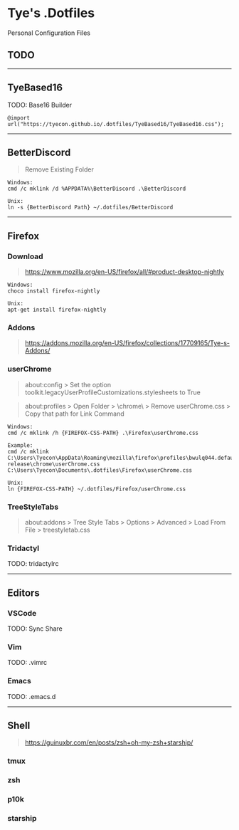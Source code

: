 # Tye's .Dotfiles

Personal Configuration Files

## TODO

---

## TyeBased16

  TODO: Base16 Builder

    @import url("https://tyecon.github.io/.dotfiles/TyeBased16/TyeBased16.css");
---

## BetterDiscord

  > Remove Existing Folder

    Windows:
    cmd /c mklink /d %APPDATA%\BetterDiscord .\BetterDiscord

    Unix:
    ln -s {BetterDiscord Path} ~/.dotfiles/BetterDiscord
---

## Firefox

### Download

> <https://www.mozilla.org/en-US/firefox/all/#product-desktop-nightly>

    Windows:
    choco install firefox-nightly

    Unix:
    apt-get install firefox-nightly

### Addons

 > <https://addons.mozilla.org/en-US/firefox/collections/17709165/Tye-s-Addons/>

### userChrome

> about:config > Set the option toolkit.legacyUserProfileCustomizations.stylesheets to True

> about:profiles > Open Folder > \chrome\ > Remove userChrome.css > Copy that path for Link Command

    Windows:
    cmd /c mklink /h {FIREFOX-CSS-PATH} .\Firefox\userChrome.css

    Example:
    cmd /c mklink C:\Users\Tyecon\AppData\Roaming\mozilla\firefox\profiles\bwulq044.default-release\chrome\userChrome.css C:\Users\Tyecon\Documents\.dotfiles\Firefox\userChrome.css

    Unix:
    ln {FIREFOX-CSS-PATH} ~/.dotfiles/Firefox/userChrome.css

### TreeStyleTabs

> about:addons > Tree Style Tabs > Options > Advanced > Load From File > treestyletab.css

### Tridactyl

TODO: tridactylrc

---

## Editors

### VSCode

TODO: Sync Share

### Vim

TODO: .vimrc

### Emacs

TODO: .emacs.d

---

## Shell

> <https://guinuxbr.com/en/posts/zsh+oh-my-zsh+starship/>

### tmux

### zsh

### p10k

### starship
